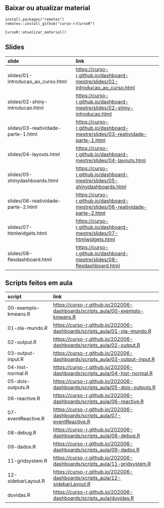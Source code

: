
<!-- README.md is generated from README.Rmd. Please edit that file -->

## Baixar ou atualizar material

    install.packages("remotes")
    remotes::install_github("curso-r/CursoR")
    
    CursoR::atualizar_material()

## Slides

| slide                                | link                                                                            |
| :----------------------------------- | :------------------------------------------------------------------------------ |
| slides/01-introducao\_ao\_curso.html | <https://curso-r.github.io/dashboard-mestre/slides/01-introducao_ao_curso.html> |
| slides/02-shiny-introducao.html      | <https://curso-r.github.io/dashboard-mestre/slides/02-shiny-introducao.html>    |
| slides/03-reatividade-parte-1.html   | <https://curso-r.github.io/dashboard-mestre/slides/03-reatividade-parte-1.html> |
| slides/04-layouts.html               | <https://curso-r.github.io/dashboard-mestre/slides/04-layouts.html>             |
| slides/05-shinydashboards.html       | <https://curso-r.github.io/dashboard-mestre/slides/05-shinydashboards.html>     |
| slides/06-reatividade-parte-2.html   | <https://curso-r.github.io/dashboard-mestre/slides/06-reatividade-parte-2.html> |
| slides/07-htmlwidgets.html           | <https://curso-r.github.io/dashboard-mestre/slides/07-htmlwidgets.html>         |
| slides/08-flexdashboard.html         | <https://curso-r.github.io/dashboard-mestre/slides/08-flexdashboard.html>       |

## Scripts feitos em aula

| script              | link                                                                           |
| :------------------ | :----------------------------------------------------------------------------- |
| 00-exemplo-kmeans.R | <https://curso-r.github.io/202006-dashboards/scripts_aula/00-exemplo-kmeans.R> |
| 01-ola-mundo.R      | <https://curso-r.github.io/202006-dashboards/scripts_aula/01-ola-mundo.R>      |
| 02-output.R         | <https://curso-r.github.io/202006-dashboards/scripts_aula/02-output.R>         |
| 03-output-input.R   | <https://curso-r.github.io/202006-dashboards/scripts_aula/03-output-input.R>   |
| 04-hist-normal.R    | <https://curso-r.github.io/202006-dashboards/scripts_aula/04-hist-normal.R>    |
| 05-dois-outputs.R   | <https://curso-r.github.io/202006-dashboards/scripts_aula/05-dois-outputs.R>   |
| 06-reactive.R       | <https://curso-r.github.io/202006-dashboards/scripts_aula/06-reactive.R>       |
| 07-eventReactive.R  | <https://curso-r.github.io/202006-dashboards/scripts_aula/07-eventReactive.R>  |
| 08-debug.R          | <https://curso-r.github.io/202006-dashboards/scripts_aula/08-debug.R>          |
| 09-dados.R          | <https://curso-r.github.io/202006-dashboards/scripts_aula/09-dados.R>          |
| 11-gridsystem.R     | <https://curso-r.github.io/202006-dashboards/scripts_aula/11-gridsystem.R>     |
| 12-sidebarLayout.R  | <https://curso-r.github.io/202006-dashboards/scripts_aula/12-sidebarLayout.R>  |
| duvidas.R           | <https://curso-r.github.io/202006-dashboards/scripts_aula/duvidas.R>           |
